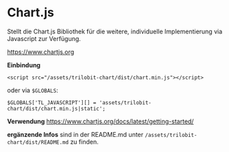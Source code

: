 # Chart.js

Stellt die Chart.js Bibliothek für die weitere, individuelle Implementierung via Javascript zur Verfügung.

https://www.chartjs.org


**Einbindung**
```
<script src="/assets/trilobit-chart/dist/chart.min.js"></script>
```
oder via `$GLOBALS`:
```
$GLOBALS['TL_JAVASCRIPT'][] = 'assets/trilobit-chart/dist/chart.min.js|static';
```

**Verwendung**
https://www.chartjs.org/docs/latest/getting-started/

**ergänzende Infos**
sind in der README.md unter `/assets/trilobit-chart/dist/README.md` zu finden.